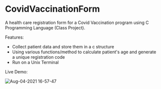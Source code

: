 # CovidVaccinationForm
A health care registration form for a Covid Vaccination program using C Programming Language (Class Project).

Features:
- Collect patient data and store them in a c structure
- Using various functions/method to calculate patient's age and generate a unique registration code
- Run on a Unix Terminal

Live Demo:

![Aug-04-2021 16-57-47](https://user-images.githubusercontent.com/57018537/128254067-182b3c38-2627-4364-ad1b-478c6c95f517.gif)

